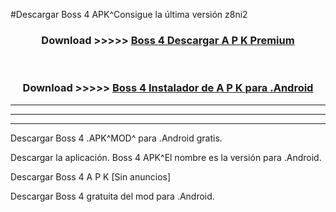 #Descargar Boss 4  APK^Consigue la última versión z8ni2



<div align="center">
<h3>Download >>>>> <a href="https://es-sites.web.app/?es= Boss 4 ">Boss 4  Descargar A P K Premium</a></h3><br>

<h3>Download >>>>> <a href="https://es-sites.web.app/?es= Boss 4 ">Boss 4  Instalador de A P K para .Android</a></h3>
</div>


----------------------------------------------------------

----------------------------------------------------------

----------------------------------------------------------

Descargar Boss 4  .APK^MOD^ para .Android gratis.

Descargar la aplicación. Boss 4  APK^El nombre es la versión para .Android.

Descargar Boss 4  A P K [Sin anuncios]

Descargar Boss 4  gratuita del mod para .Android.